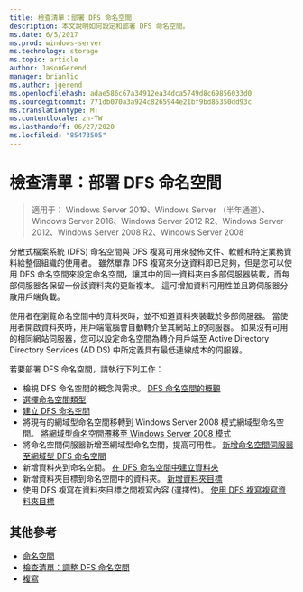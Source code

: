 ```yaml
---
title: 檢查清單：部署 DFS 命名空間
description: 本文說明如何設定和部署 DFS 命名空間。
ms.date: 6/5/2017
ms.prod: windows-server
ms.technology: storage
ms.topic: article
author: JasonGerend
manager: brianlic
ms.author: jgerend
ms.openlocfilehash: adae586c67a34912ea34dca5749d8c69856033d0
ms.sourcegitcommit: 771db070a3a924c8265944e21bf9bd85350dd93c
ms.translationtype: MT
ms.contentlocale: zh-TW
ms.lasthandoff: 06/27/2020
ms.locfileid: "85473505"
---
```

# <a name="checklist-deploy-dfs-namespaces"></a>檢查清單：部署 DFS 命名空間

> 適用于： Windows Server 2019、Windows Server （半年通道）、Windows Server 2016、Windows Server 2012 R2、Windows Server 2012、Windows Server 2008 R2、Windows Server 2008

分散式檔案系統 (DFS) 命名空間與 DFS 複寫可用來發佈文件、軟體和特定業務資料給整個組織的使用者。 雖然單靠 DFS 複寫來分送資料即已足夠，但是您可以使用 DFS 命名空間來設定命名空間，讓其中的同一資料夾由多部伺服器裝載，而每部伺服器各保留一份該資料夾的更新複本。 這可增加資料可用性並且跨伺服器分散用戶端負載。

使用者在瀏覽命名空間中的資料夾時，並不知道資料夾裝載於多部伺服器。 當使用者開啟資料夾時，用戶端電腦會自動轉介至其網站上的伺服器。 如果沒有可用的相同網站伺服器，您可以設定命名空間為轉介用戶端至 Active Directory Directory Services (AD DS) 中所定義具有最低連線成本的伺服器。

若要部署 DFS 命名空間，請執行下列工作：

-   檢視 DFS 命名空間的概念與需求。
[DFS 命名空間的概觀](dfs-overview.md)
-   [選擇命名空間類型](choose-a-namespace-type.md)
-   [建立 DFS 命名空間](create-a-dfs-namespace.md)
-   將現有的網域型命名空間移轉到 Windows Server 2008 模式網域型命名空間。 [將網域型命名空間遷移至 Windows Server 2008 模式](migrate-a-domain-based-namespace-to-windows-server-2008-mode.md)
-   將命名空間伺服器新增至網域型命名空間，提高可用性。 [新增命名空間伺服器至網域型 DFS 命名空間](add-namespace-servers-to-a-domain-based-dfs-namespace.md)
-   新增資料夾到命名空間。 [在 DFS 命名空間中建立資料夾](create-a-folder-in-a-dfs-namespace.md)
-   新增資料夾目標到命名空間中的資料夾。 [新增資料夾目標](add-folder-targets.md)
-   使用 DFS 複寫在資料夾目標之間複寫內容 (選擇性)。 [使用 DFS 複寫複寫資料夾目標](replicate-folder-targets-using-dfs-replication.md)


## <a name="additional-references"></a>其他參考

-   [命名空間](https://technet.microsoft.com/library/cc771914(v=ws.11).aspx)
-   [檢查清單：調整 DFS 命名空間](checklist-tune-a-dfs-namespace.md)
-   [複寫](https://technet.microsoft.com/library/cc770278(v=ws.11).aspx)


